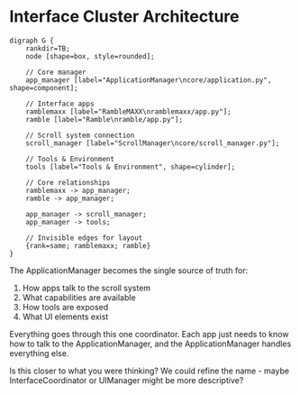 # Interface Cluster Architecture

```graphviz
digraph G {
    rankdir=TB;
    node [shape=box, style=rounded];
    
    // Core manager
    app_manager [label="ApplicationManager\ncore/application.py", shape=component];
    
    // Interface apps
    ramblemaxx [label="RambleMAXX\nramblemaxx/app.py"];
    ramble [label="Ramble\nramble/app.py"];
    
    // Scroll system connection
    scroll_manager [label="ScrollManager\ncore/scroll_manager.py"];
    
    // Tools & Environment
    tools [label="Tools & Environment", shape=cylinder];
    
    // Core relationships
    ramblemaxx -> app_manager;
    ramble -> app_manager;
    
    app_manager -> scroll_manager;
    app_manager -> tools;
    
    // Invisible edges for layout
    {rank=same; ramblemaxx; ramble}
}
```

The ApplicationManager becomes the single source of truth for:
1. How apps talk to the scroll system
2. What capabilities are available
3. How tools are exposed
4. What UI elements exist

Everything goes through this one coordinator. Each app just needs to know how to talk to the ApplicationManager, and the ApplicationManager handles everything else.

Is this closer to what you were thinking? We could refine the name - maybe InterfaceCoordinator or UIManager might be more descriptive?